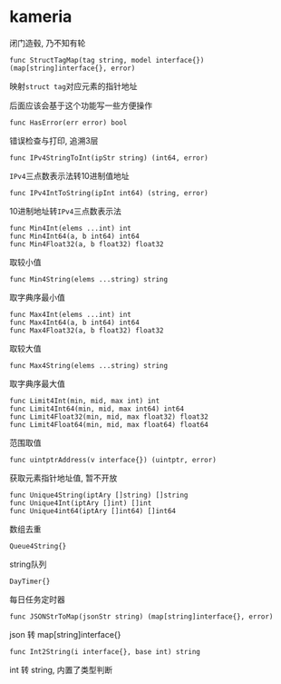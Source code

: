 # kameria

闭门造毂, 乃不知有轮

```
func StructTagMap(tag string, model interface{}) (map[string]interface{}, error)
```

映射`struct tag`对应元素的指针地址

后面应该会基于这个功能写一些方便操作

```
func HasError(err error) bool
```

错误检查与打印, 追溯3层

```
func IPv4StringToInt(ipStr string) (int64, error)
```

`IPv4`三点数表示法转10进制值地址


```
func IPv4IntToString(ipInt int64) (string, error)
```

10进制地址转`IPv4`三点数表示法

```
func Min4Int(elems ...int) int
func Min4Int64(a, b int64) int64
func Min4Float32(a, b float32) float32
```

取较小值

```
func Min4String(elems ...string) string
```

取字典序最小值

```
func Max4Int(elems ...int) int
func Max4Int64(a, b int64) int64
func Max4Float32(a, b float32) float32
```

取较大值

```
func Max4String(elems ...string) string
```

取字典序最大值

```
func Limit4Int(min, mid, max int) int
func Limit4Int64(min, mid, max int64) int64
func Limit4Float32(min, mid, max float32) float32
func Limit4Float64(min, mid, max float64) float64
```

范围取值

```
func uintptrAddress(v interface{}) (uintptr, error)
```

获取元素指针地址值, 暂不开放

```
func Unique4String(iptAry []string) []string
func Unique4Int(iptAry []int) []int
func Unique4int64(iptAry []int64) []int64
```

数组去重

```
Queue4String{}
```

string队列

```
DayTimer{}
```

每日任务定时器

```
func JSONStrToMap(jsonStr string) (map[string]interface{}, error)
```

json 转 map[string]interface{}

```
func Int2String(i interface{}, base int) string
```

int 转 string, 内置了类型判断